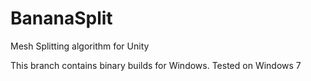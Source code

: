 # BananaSplit
Mesh Splitting algorithm for Unity

This branch contains binary builds for Windows. Tested on Windows 7
